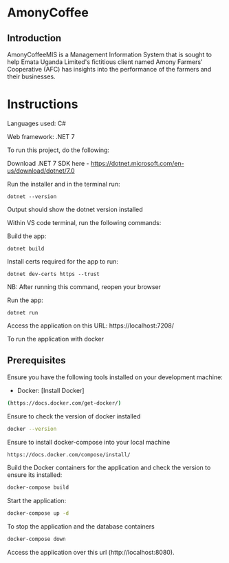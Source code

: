 # AmonyCoffee

## Introduction
AmonyCoffeeMIS is  a Management Information System that is sought to help Emata Uganda Limited's  fictitious client named Amony
Farmers' Cooperative (AFC) has insights into the performance of the farmers and their businesses.



# Instructions

Languages used: C#

Web framework: .NET 7

To run this project, do the following:

Download .NET 7 SDK here - https://dotnet.microsoft.com/en-us/download/dotnet/7.0

Run the installer and in the terminal run: 

```dotnet --version```

Output should show the dotnet version installed



Within VS code terminal, run the following commands:

Build the app:

```dotnet build```

Install certs required for the app to run:

```dotnet dev-certs https --trust```

NB: After running this command, reopen your browser


Run the app: 

```dotnet run```

Access the application on this URL: https://localhost:7208/

To run the application with  docker 
## Prerequisites
Ensure you have the following tools installed on your development machine:
- Docker: [Install Docker]
```sh
(https://docs.docker.com/get-docker/)
```
Ensure to check the version of docker installed 
``` sh
docker --version
```
Ensure to install docker-compose into your local machine 
``` sh
https://docs.docker.com/compose/install/
```
Build the Docker containers for the application and check the version to ensure its installed:
``` sh
docker-compose build
```
Start the application:

``` sh
docker-compose up -d
```
To stop the application and the database containers
```sh
docker-compose down
```
Access the application over this url (http://localhost:8080).




